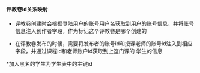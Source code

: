 #### 评教卷id关系映射


* 评教卷创建时会根据登陆用户的账号用户名获取到用户的账号信息，并将账号信息注入到作者字段，作为标记这个评教卷是哪个创建的

* 在评教卷发布的时候，需要将发布者的账号id和授课老师的账号id注入到相应字段，并通过课程id和老师账户id获取到上这门课的
学生的信息

*加入黑名的学生为学生表中的主键id